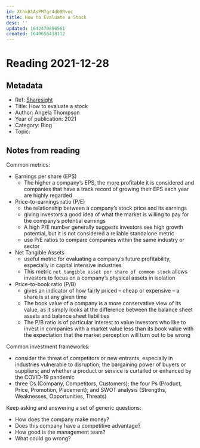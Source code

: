 ```yaml
---
id: XthkB1AsPM7qr4db9Rvoc
title: How to Evaluate a Stock
desc: ''
updated: 1642470856561
created: 1640656438112
---
```

# Reading 2021-12-28

## Metadata

- Ref: [Sharesight](https://www.sharesight.com/blog/how-to-evaluate-a-stock/)
- Title: How to evaluate a stock
- Author: Angela Thompson
- Year of publication: 2021
- Category: Blog
- Topic: 

## Notes from reading

Common metrics:
- Earnings per share (EPS)
    - The higher a company’s EPS, the more profitable it is considered and companies that have a track record of growing their EPS each year are highly regarded
- Price-to-earnings ratio (P/E)
    - the relationship between a company’s stock price and its earnings
    - giving investors a good idea of what the market is willing to pay for the company’s potential earnings
    - A high P/E number generally suggests investors see high growth potential, but it is not considered a reliable standalone metric
    - use P/E ratios to compare companies within the same industry or sector
- Net Tangible Assets
    - useful metric for evaluating a company’s future profitability, especially in capital intensive industries
    - This metric `net tangible asset per share of common stock` allows investors to focus on a company’s physical assets in isolation
- Price-to-book ratio (P/B)
    - gives an indicator of how fairly priced – cheap or expensive – a share is at any given time
    - The book value of a company is a more conservative view of its value, as it simply looks at the difference between the balance sheet assets and balance sheet liabilities
    - The P/B ratio is of particular interest to value investors who like to invest in companies with a market value less than its book value with the expectation that the market perception will turn out to be wrong

Common investment frameworks:
- consider the threat of competitors or new entrants, especially in industries vulnerable to disruption; the bargaining power of buyers or suppliers; and whether a product or service is curtailed or enhanced by the COVID-19 pandemic
-  three Cs (Company, Competitors, Customers); the four Ps (Product, Price, Promotion, Placement); and SWOT analysis (Strengths, Weaknesses, Opportunities, Threats)

Keep asking and answering a set of generic questions:
- How does the company make money?
- Does this company have a competitive advantage?
- How good is the management team?
- What could go wrong?
